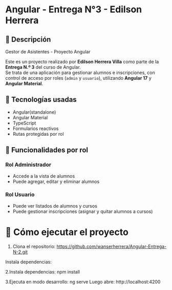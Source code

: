 # Angular - Entrega N°3 - Edilson Herrera

## 🎯 Descripción

Gestor de Asistentes - Proyecto Angular

Este es un proyecto realizado por **Edilson Herrera Villa** como parte de la **Entrega N.º 3** del curso de Angular.  
Se trata de una aplicación para gestionar alumnos e inscripciones, con control de acceso por roles (`admin` y `usuario`), utilizando **Angular 17** y **Angular Material**.

## 🚀 Tecnologías usadas

- Angular(standalone)
- Angular Material
- TypeScript
- Formularios reactivos
- Rutas protegidas por rol

## 👥 Funcionalidades por rol

### Rol **Administrador**
- Accede a la vista de alumnos
- Puede agregar, editar y eliminar alumnos

### Rol **Usuario**
- Puede ver listados de alumnos y cursos
- Puede gestionar inscripciones (asignar y quitar alumnos a cursos)

# 🧪 Cómo ejecutar el proyecto

1. Clona el repositorio:
https://github.com/wanserherrera/Angular-Entrega-N-2.git

Instala dependencias:

2.Instala dependencias:
npm install

3.Ejecuta en modo desarrollo:
ng serve
Luego abre: http://localhost:4200


